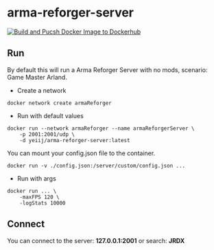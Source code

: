 # arma-reforger-server

[![Build and Pucsh Docker Image to Dockerhub](https://github.com/yeiij/arma-reforger-server/actions/workflows/push-image.yml/badge.svg)](https://github.com/yeiij/arma-reforger-server/actions/workflows/push-image.yml)

## Run
By default this will run a Arma Reforger Server with no mods, scenario: Game Master Arland.
- Create a network
```commandline
docker network create armaReforger
```
- Run with default values
```commandline
docker run --network armaReforger --name armaReforgerServer \
    -p 2001:2001/udp \
    -d yeiij/arma-reforger-server:latest
```
You can mount your config.json file to the container.
```commandline
docker run -v ./config.json:/server/custom/config.json ... 
```

- Run with args
```commandline
docker run ... \
    -maxFPS 120 \
    -logStats 10000
```

## Connect
You can connect to the server: **127.0.0.1:2001** or search: **JRDX**